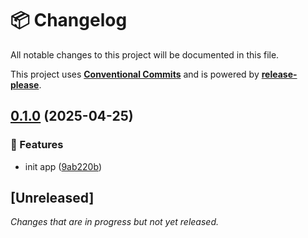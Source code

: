 # 📦 Changelog

All notable changes to this project will be documented in this file.

This project uses **[Conventional Commits](https://www.conventionalcommits.org/)** and is powered by **[release-please](https://github.com/googleapis/release-please)**.

## [0.1.0](https://github.com/evidentry/evidentry-server/compare/v0.0.1-SNAPSHOT...v0.1.0) (2025-04-25)


### 🚀 Features

* init app ([9ab220b](https://github.com/evidentry/evidentry-server/commit/9ab220bfb4615d802be68c48229beb7db0bb0b27))

## [Unreleased]

_Changes that are in progress but not yet released._

<!-- RELEASE PLEASE INSERT CHANGELOG HERE -->
